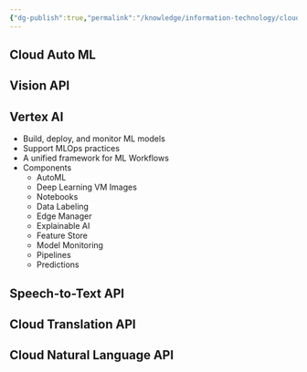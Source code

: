 ```yaml
---
{"dg-publish":true,"permalink":"/knowledge/information-technology/cloud/google-cloud/ml/","dgPassFrontmatter":true}
---
```


## Cloud Auto ML
## Vision API
## Vertex AI
- Build, deploy, and monitor ML models
- Support MLOps practices
- A unified framework for ML Workflows
- Components
	- AutoML
	- Deep Learning VM Images
	- Notebooks
	- Data Labeling
	- Edge Manager
	- Explainable AI
	- Feature Store
	- Model Monitoring
	- Pipelines
	- Predictions
## Speech-to-Text API
## Cloud Translation API
## Cloud Natural Language API
